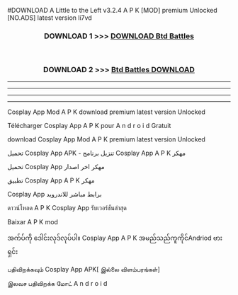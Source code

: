 #DOWNLOAD A Little to the Left v3.2.4 A P K [MOD] premium Unlocked [NO.ADS] latest version li7vd 



<div align="center">

<h3>DOWNLOAD 1 >>> <a href="https://getmod1.web.app/?judule=Btd Battles">DOWNLOAD Btd Battles</a></h3><br>

<h3>DOWNLOAD 2 >>> <a href="https://getmod1.web.app/?judule=Btd Battles">Btd Battles DOWNLOAD </a></h3>

</div>


----------------------------------------------------------

----------------------------------------------------------

----------------------------------------------------------

----------------------------------------------------------


Cosplay App  Mod A P K download premium latest version Unlocked

Télécharger  Cosplay App  A P K pour A n d r o i d Gratuit

download Cosplay App  Mod A P K premium latest version Unlocked

تحميل Cosplay App  APK - تنزيل برنامج Cosplay App  A P K مهكر

تحميل Cosplay App  مهكر اخر اصدار

تطبيق Cosplay App  A P K مهكر

Cosplay App  برابط مباشر للاندرويد

ดาวน์โหลด A P K Cosplay App  รับเวอร์ชันล่าสุด

Baixar A P K mod

အက်ပ်ကို ဒေါင်းလုဒ်လုပ်ပါ။ Cosplay App  A P K အမည်သည်ကူကိုင်Andriod ဗားရှင်း

பதிவிறக்கவும் Cosplay App  APK[ இல்லை விளம்பரங்கள்] 
 
இலவச பதிவிறக்க மோட் A n d r o i d



